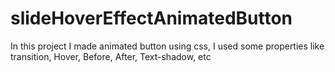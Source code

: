 # slideHoverEffectAnimatedButton

In this project I made animated button using css, I used some properties  like transition, Hover, Before, After, Text-shadow, etc
